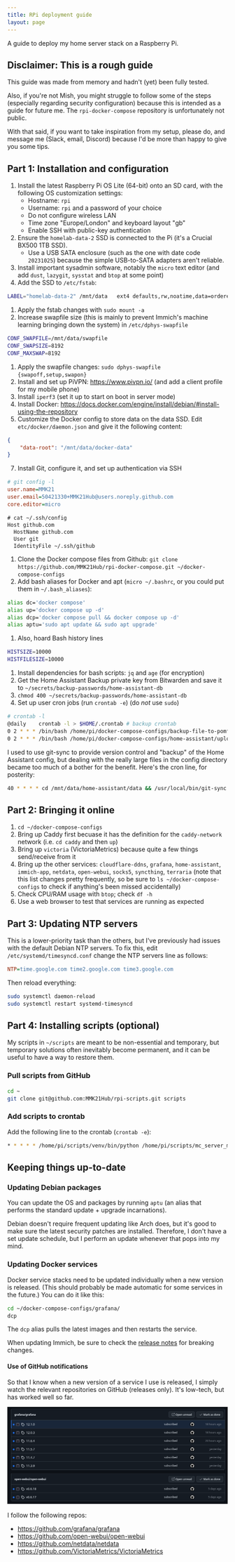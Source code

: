 ```yaml
---
title: RPi deployment guide
layout: page
---
```


<!-- markdownlint-disable blanks-around-lists blanks-around-fences ol-prefix -->

A guide to deploy my home server stack on a Raspberry Pi.

## Disclaimer: This is a rough guide

This guide was made from memory and hadn't (yet) been fully tested.

Also, if you're not Mish, you might struggle to follow some of the steps (especially regarding security configuration) because this is intended as a guide for future me. The `rpi-docker-compose` repository is unfortunately not public. 

With that said, if you want to take inspiration from my setup, please do, and message me (Slack, email, Discord) because I'd be more than happy to give you some tips.

## Part 1: Installation and configuration

<!-- TODO backups to mish-arch?? -->
1. Install the latest Raspberry Pi OS Lite (64-bit) onto an SD card, with the following OS customization settings:
   - Hostname: `rpi`
   - Username: `rpi` and a password of your choice
   - Do not configure wireless LAN
   - Time zone "Europe/London" and keyboard layout "gb"
   - Enable SSH with public-key authentication
2. Ensure the `homelab-data-2` SSD is connected to the Pi (it's a Crucial BX500 1TB SSD).
   - Use a USB SATA enclosure (such as the one with date code `20231025`) because the simple USB-to-SATA adapters aren't reliable.
3. Install important sysadmin software, notably the `micro` text editor (and add `dust`, `lazygit`, `sysstat` and `btop` at some point)
4. Add the SSD to `/etc/fstab`:
```bash
LABEL="homelab-data-2" /mnt/data   ext4 defaults,rw,noatime,data=ordered 0 0
```
1. Apply the fstab changes with `sudo mount -a`
2. Increase swapfile size (this is mainly to prevent Immich's machine learning bringing down the system) in `/etc/dphys-swapfile`
```bash
CONF_SWAPFILE=/mnt/data/swapfile
CONF_SWAPSIZE=8192
CONF_MAXSWAP=8192
```
1. Apply the swapfile changes: `sudo dphys-swapfile {swapoff,setup,swapon}`
2. Install and set up PiVPN: <https://www.pivpn.io/> (and add a client profile for my mobile phone)
3. Install `iperf3` (set it up to start on boot in server mode)
4. Install Docker: <https://docs.docker.com/engine/install/debian/#install-using-the-repository>
5. Customize the Docker config to store data on the data SSD. Edit `etc/docker/daemon.json` and give it the following content:
```json
{
    "data-root": "/mnt/data/docker-data"
}
```
7. Install Git, configure it, and set up authentication via SSH
```ini
# git config -l
user.name=MMK21
user.email=50421330+MMK21Hub@users.noreply.github.com
core.editor=micro
```
```ssh
# cat ~/.ssh/config
Host github.com
  HostName github.com
  User git
  IdentityFile ~/.ssh/github
```
1. Clone the Docker compose files from Github: `git clone https://github.com/MMK21Hub/rpi-docker-compose.git ~/docker-compose-configs`
2. Add bash aliases for Docker and apt (`micro ~/.bashrc`, or you could put them in `~/.bash_aliases`):
```bash
alias dc='docker compose'
alias up='docker compose up -d'
alias dcp='docker compose pull && docker compose up -d'
alias aptu='sudo apt update && sudo apt upgrade'
```
1. Also, hoard Bash history lines
```bash
HISTSIZE=10000
HISTFILESIZE=10000
```
1. Install dependencies for bash scripts: `jq` and `age` (for encryption)
2. Get the Home Assistant Backup private key from Bitwarden and save it to `~/secrets/backup-passwords/home-assistant-db`
3. `chmod 400 ~/secrets/backup-passwords/home-assistant-db`
4. Set up user cron jobs (run `crontab -e`) (do *not* use `sudo`)
```bash
# crontab -l
@daily    crontab -l > $HOME/.crontab # backup crontab
0 2 * * * /bin/bash /home/pi/docker-compose-configs/backup-file-to-pomf.sh /mnt/data/terraria/worlds/ACMO-S4.wld.bak
0 2 * * * /bin/bash /home/pi/docker-compose-configs/home-assistant/upload-latest-backup.sh
```
I used to use git-sync to provide version control and "backup" of the Home Assistant config, but dealing with the really large files in the config directory became too much of a bother for the benefit. Here's the cron line, for posterity:
```bash
40 * * * * cd /mnt/data/home-assistant/data && /usr/local/bin/git-sync 2>&1 | logger -t git-sync-root
```

## Part 2: Bringing it online

1. `cd ~/docker-compose-configs`
2. Bring up Caddy first becuase it has the definition for the `caddy-network` network (i.e. `cd caddy` and then `up`)
2. Bring up `victoria` (VictoriaMetrics) because quite a few things send/receive from it
3. Bring up the other services: `cloudflare-ddns`, `grafana`, `home-assistant`, `immich-app`, `netdata`, `open-webui`, `socks5`, `syncthing`, `terraria` (note that this list changes pretty frequently, so be sure to `ls ~/docker-compose-configs` to check if anything's been missed accidentally)
5. Check CPU/RAM usage with `btop`; check `df -h`
6. Use a web browser to test that services are running as expected

## Part 3: Updating NTP servers

This is a lower-priority task than the others, but I've previously had issues with the default Debian NTP servers. To fix this, edit `/etc/systemd/timesyncd.conf` change the NTP servers line as follows:
```ini
NTP=time.google.com time2.google.com time3.google.com
```

Then reload everything:
```bash
sudo systemctl daemon-reload
sudo systemctl restart systemd-timesyncd
```

## Part 4: Installing scripts (optional)

My scripts in `~/scripts` are meant to be non-essential and temporary, but temporary solutions often inevitably become permanent, and it can be useful to have a way to restore them.

### Pull scripts from GitHub

```bash
cd ~
git clone git@github.com:MMK21Hub/rpi-scripts.git scripts
```

### Add scripts to crontab

Add the following line to the crontab (`crontab -e`):

```bash
* * * * * /home/pi/scripts/venv/bin/python /home/pi/scripts/mc_server_mon.py
```

## Keeping things up-to-date

### Updating Debian packages

You can update the OS and packages by running `aptu` (an alias that performs the standard update + upgrade incarnations).

Debian doesn't require frequent updating like Arch does, but it's good to make sure the latest security patches are installed. Therefore, I don't have a set update schedule, but I perform an update whenever that pops into my mind.

### Updating Docker services

Docker service stacks need to be updated individually when a new version is released. (This should probably be made automatic for some services in the future.) You can do it like this:

```bash
cd ~/docker-compose-configs/grafana/
dcp
```

The `dcp` alias pulls the latest images and then restarts the service.

When updating Immich, be sure to check the [release notes](https://github.com/immich-app/immich/releases) for breaking changes.

#### Use of GitHub notifications

So that I know when a new version of a service I use is released, I simply watch the relevant repositories on GitHub (releases only). It's low-tech, but has worked well so far.

![GitHub notifications for new updates to grafana and open web ui](github-notifications.png)

I follow the following repos:

* <https://github.com/grafana/grafana>
* <https://github.com/open-webui/open-webui>
* <https://github.com/netdata/netdata>
* <https://github.com/VictoriaMetrics/VictoriaMetrics>

